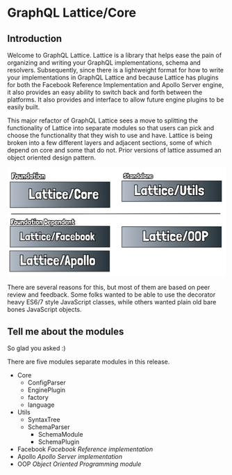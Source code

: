 # GraphQL Lattice/Core

## Introduction

Welcome to GraphQL Lattice. Lattice is a library that helps ease the pain of organizing and writing your GraphQL implementations, schema and resolvers. Subsequently, since there is a lightweight format for how to write your implementations in GraphQL Lattice and because Lattice has plugins for both the Facebook Reference Implementation and Apollo Server engine, it also provides an easy ability to switch back and forth between the platforms. It also provides and interface to allow future engine plugins to be easily built.

This major refactor of GraphQL Lattice sees a move to splitting the functionality of Lattice into separate modules so that users can pick and choose the functionality that they wish to use and have. Lattice is being broken into a few different layers and adjacent sections, some of which depend on core and some that do not. Prior versions of lattice assumed an object oriented design pattern.

![diagram](docs/images/layers.png)

There are several reasons for this, but most of them are based on peer review and feedback. Some folks wanted to be able to use the decorator heavy ES6/7 style JavaScript classes, while others wanted plain old bare
bones JavaScript objects.

## Tell me about the modules

So glad you asked :)

There are five modules separate modules in this release.

  * Core
    * ConfigParser
    * EnginePlugin
    * factory
    * language
  * Utils
    * SyntaxTree
    * SchemaParser
      * SchemaModule
      * SchemaPlugin
  * Facebook
    *Facebook Reference implementation*
  * Apollo
    *Apollo Server implementation*
  * OOP
    *Object Oriented Programming module*
